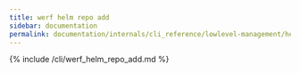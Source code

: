 ```yaml
---
title: werf helm repo add
sidebar: documentation
permalink: documentation/internals/cli_reference/lowlevel-management/helm/repo/add.html
---
```


{% include /cli/werf_helm_repo_add.md %}
